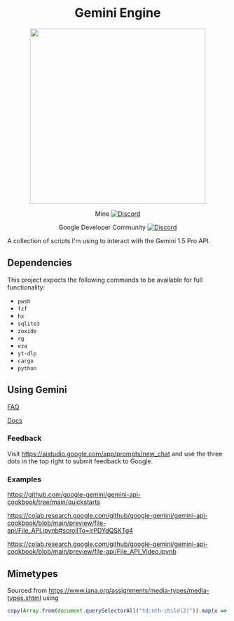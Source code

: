 <div align="center">

# Gemini Engine

<img height=400 src="https://cards.scryfall.io/large/front/2/e/2e03e05b-011b-4695-950b-98dd7643b8a0.jpg?1562636055">

Mine
[![Discord](https://img.shields.io/discord/967118679370264627.svg?colorB=7289DA&logo=data:image/png)](https://discord.gg/5mbUY3mu6m)

Google Developer Community
[![Discord](https://img.shields.io/discord/1009525727504384150.svg?colorB=7289DA&logo=data:image/png)](https://discord.gg/google-dev-community)

</div>

A collection of scripts I'm using to interact with the Gemini 1.5 Pro API.

## Dependencies

This project expects the following commands to be available for full functionality:

- `pwsh`
- `fzf`
- `hx`
- `sqlite3`
- `zoxide`
- `rg`
- `eza`
- `yt-dlp`
- `cargo`
- `python`

## Using Gemini

[FAQ](https://docs.google.com/document/d/1WBVc5W6PZvgaHLV43UGSrtwHqUmofPT0K0oHuNd7GHA/edit#heading=h.j6pr32lsg1rf)

[Docs](https://ai.google.dev/api/python/google/ai/generativelanguage/GenerativeServiceClient#generate_content)

### Feedback

Visit https://aistudio.google.com/app/prompts/new_chat and use the three dots in the top right to submit feedback to Google.

### Examples

https://github.com/google-gemini/gemini-api-cookbook/tree/main/quickstarts

https://colab.research.google.com/github/google-gemini/gemini-api-cookbook/blob/main/preview/file-api/File_API.ipynb#scrollTo=IrPDYdQSKTg4

https://colab.research.google.com/github/google-gemini/gemini-api-cookbook/blob/main/preview/file-api/File_API_Video.ipynb

## Mimetypes

Sourced from https://www.iana.org/assignments/media-types/media-types.xhtml using

```javascript
copy(Array.from(document.querySelectorAll("td:nth-child(2)")).map(x => x.innerText).join("\n"))
```